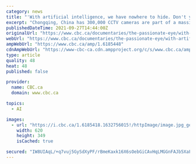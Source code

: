 ```yaml
---
category: news
title: "'With artificial intelligence, we have nowhere to hide. Don't you think it's horrifying?'"
excerpt: "Chongqing, China has 300,000 CCTV cameras are part of a massive national facial recognition system. Investigative journalist Leo Who explains what it's like to live in a place where the government knows your every move."
publishedDateTime: 2021-09-27T14:44:00Z
originalUrl: "https://www.cbc.ca/documentaries/the-passionate-eye/with-artificial-intelligence-we-have-nowhere-to-hide-don-t-you-think-it-s-horrifying-1.6185448"
webUrl: "https://www.cbc.ca/documentaries/the-passionate-eye/with-artificial-intelligence-we-have-nowhere-to-hide-don-t-you-think-it-s-horrifying-1.6185448"
ampWebUrl: "https://www.cbc.ca/amp/1.6185448"
cdnAmpWebUrl: "https://www-cbc-ca.cdn.ampproject.org/c/s/www.cbc.ca/amp/1.6185448"
type: article
quality: 48
heat: 48
published: false

provider:
  name: CBC.ca
  domain: www.cbc.ca

topics:
  - AI

images:
  - url: "https://i.cbc.ca/1.6185418.1632756015!/httpImage/image.jpg_gen/derivatives/16x9_620/image.jpg"
    width: 620
    height: 349
    isCached: true

secured: "IW8UIAqL/+q7vuj5GySdXyPF/rBmeKaxk16X6sOebGiCAvHqLMGGnFAJb5XaFSEgeOEs6UNk/Jqx5v3+rdfjB0EdXwoRHiFlqw60LI3k32SmXKgl5R9b8GvkNp/Nqpu4acjreMLH9KFcfqgwa9aS0LGdWprmB/Qu+8qNqkXJDzcIPl+pBv4XI2g/56Q7AJ3wvnWrRy3X9CN1GcfE8HgIFnDhZZot/YKoiZMog2l5/HeMjeD7ovnNJgZxI6Uv2b9N2Zr9nsmFt/ysAuUYVFRiBm37EHAeZu9DlAOsJF2nlqfyBZbdda/Awhm7qXlW+cUGZwpXewCyOwRzMp0RqRyLhWFFDW0o/Zblw+x4yAE73wk=;AYr3KlHNcAFVyISmawzGPw=="
---
```


